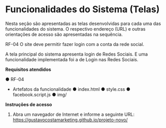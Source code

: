 # Funcionalidades do Sistema (Telas) 

Nesta seção são apresentadas as telas desenvolvidas para cada uma das funcionalidades do sistema. O respectivo endereço (URL) e outras orientações de acesso são apresentadas na sequência. 


RF-04 O site deve permitir fazer login com a conta da rede social. 

A tela principal do sistema apresenta login de Redes Sociais. E uma funcionalidade implementada foi a de Login nas Redes Sociais.  

**Requisitos atendidos** 

● RF-04 

* Artefatos da funcionalidade 
● index.html 
● style.css 
● facebook.script.js 
● img/ 
 

**Instruções de acesso**
1. Abra um navegador de Internet e informe a seguinte URL:  https://gustavocostamarketing.github.io/projeto-novo/ 


